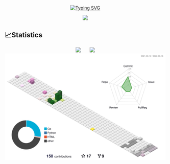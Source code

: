 <p align="center">
<a href="https://git.io/typing-svg"><img src="https://readme-typing-svg.herokuapp.com?font=Fira+Code&duration=5001&pause=1000&color=1AA5F7&center=true&vCenter=true&multiline=true&width=435&lines=The+harder%2C+ther+luckier!" alt="Typing SVG" /></a>
</p>

<div align="center">
    <img src="https://activity-graph.herokuapp.com/graph?username=1314liuwei&theme=minimal" />
</div>

## 📈Statistics

<div align="center">
<span>&emsp;&emsp;</span>
<img height="170px" src="https://github-readme-stats.vercel.app/api?username=1314liuwei" /><span>&emsp;&emsp;</span><img height="170px" src="https://github-readme-stats.vercel.app/api/top-langs/?username=1314liuwei&layout=compact&langs_count=8" />
<span>&emsp;&emsp;</span>
</div

![](./profile-3d-contrib/profile-south-season-animate.svg)
